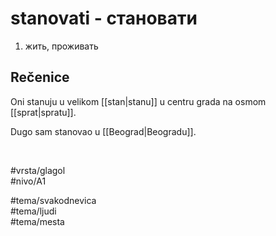# stanovati - становати

1. жить, проживать  

## Rečenice

Oni stanuju u velikom [[stan|stanu]] u centru grada na osmom [[sprat|spratu]].  

Dugo sam stanovao u [[Beograd|Beogradu]].  

<br>
	
#vrsta/glagol  
#nivo/A1  

#tema/svakodnevica  
#tema/ljudi  
#tema/mesta  
